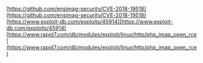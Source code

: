 [https://github.com/ensimag-security/CVE-2018-19518](https://github.com/ensimag-security/CVE-2018-19518)
[https://www.exploit-db.com/exploits/45914](https://www.exploit-db.com/exploits/45914)
[https://www.rapid7.com/db/modules/exploit/linux/http/php_imap_open_rce](https://www.rapid7.com/db/modules/exploit/linux/http/php_imap_open_rce)
